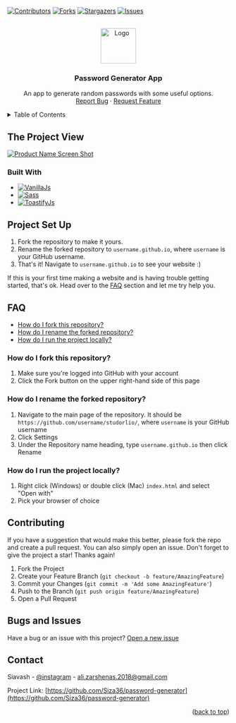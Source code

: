 <a name="readme-top"></a>

<!-- PROJECT SHIELDS -->

[![Contributors][contributors-shield]][contributors-url]
[![Forks][forks-shield]][forks-url]
[![Stargazers][stars-shield]][stars-url]
[![Issues][issues-shield]][issues-url]




<!-- PROJECT LOGO -->
<br />
<div align="center">
  <a href="https://github.com/github_username/repo_name">
    <img src="./README srcs/images/Pro sefid.png" alt="Logo" width="80" height="80">
  </a>

<h3 id="about-the-project" align="center">Password Generator App</h3>

  <p align="center">
    An app to generate random passwords with some useful options.
    <br />
    <a href="https://github.com/github_username/repo_name/issues">Report Bug</a>
    ·
    <a href="https://github.com/github_username/repo_name/issues">Request Feature</a>
  </p>
</div>



<!-- TABLE OF CONTENTS -->
<details>
  <summary>Table of Contents</summary>
  <ol>
    <li>
      <a href="#about-the-project">About The Project</a>
      <ul>
        <li><a href="#built-with">Built With</a></li>
      </ul>
    </li>
    <li>
      <a href="#getting-started">Getting Started</a>
      <ul>
        <li><a href="#prerequisites">Prerequisites</a></li>
        <li><a href="#installation">Installation</a></li>
      </ul>
    </li>
    <li><a href="#contributing">Contributing</a></li>
    <li><a href="#contact">Contact</a></li>
  </ol>
</details>



<!-- PROJECT VIEW -->
## The Project View

[![Product Name Screen Shot][product-screenshot]](https://example.com)





### Built With

* [![VanillaJs][vanilla-js]][js-url]
* [![Sass][sass]][sass-url]
* [![ToastifyJs][toastify-js]][toastify-js-url]





<!-- Project Set Up -->
## Project Set Up
1. Fork the repository to make it yours.
2. Rename the forked repository to `username.github.io`, where `username` is your GitHub username.
3. That's it! Navigate to `username.github.io` to see your website :) 

If this is your first time making a website and is having trouble getting started, that's ok. Head over to the [FAQ](#faq) section and let me try help you.



<!-- CONTRIBUTING -->

## FAQ
* [How do I fork this repository?](#how-do-i-fork-this-repository)
* [How do I rename the forked repository?](#how-do-i-rename-the-forked-repository)
* [How do I run the project locally?](#how-do-i-run-the-project-locally)

### How do I fork this repository?
1. Make sure you're logged into GitHub with your account
2. Click the Fork button on the upper right-hand side of this page

### How do I rename the forked repository?
1. Navigate to the main page of the repository. It should be `https://github.com/username/studorlio/`, where `username` is your GitHub username
2. Click Settings
3. Under the Repository name heading, type `username.github.io` then click Rename

### How do I run the project locally?
1. Right click (Windows) or double click (Mac) `index.html` and select "Open with"
2. Pick your browser of choice

## Contributing

If you have a suggestion that would make this better, please fork the repo and create a pull request. You can also simply open an issue.
Don't forget to give the project a star! Thanks again!

1. Fork the Project
2. Create your Feature Branch (`git checkout -b feature/AmazingFeature`)
3. Commit your Changes (`git commit -m 'Add some AmazingFeature'`)
4. Push to the Branch (`git push origin feature/AmazingFeature`)
5. Open a Pull Request


## Bugs and Issues
Have a bug or an issue with this project? [Open a new issue][issues-url]

<!-- CONTACT -->
## Contact

Siavash - [@instagram](https://instagram.com/thiisiza) - ali.zarshenas.2018@gmail.com

Project Link: [https://github.com/Siza36/password-generator](https://github.com/Siza36/password-generator)
<p align="right">(<a href="#readme-top">back to top</a>)</p>



<!-- MARKDOWN LINKS & IMAGES -->
<!-- https://www.markdownguide.org/basic-syntax/#reference-style-links -->
[contributors-shield]: https://img.shields.io/github/contributors/Siza36/password-generator.svg?style=for-the-badge
[contributors-url]: https://github.com/Siza36/password-generator/graphs/contributors
[forks-shield]: https://img.shields.io/github/forks/Siza36/password-generator.svg?style=for-the-badge
[forks-url]: https://github.com/Siza36/password-generator/network/members
[stars-shield]: https://img.shields.io/github/stars/Siza36/password-generator.svg?style=for-the-badge
[stars-url]: https://github.com/Siza36/password-generator/stargazers
[issues-shield]: https://img.shields.io/github/issues/Siza36/password-generator.svg?style=for-the-badge
[issues-url]: https://github.com/Siza36/password-generator/issues
[product-screenshot]: ./README%20srcs/images/screenshot.png
[vanilla-js]: https://img.shields.io/badge/javascript-ecf000?style=for-the-badge&logo=javascript&logoColor=black
[js-url]: https://javascript.com/
[sass]: https://img.shields.io/badge/Sass-ff8ffb?style=for-the-badge&logo=Sass&logoColor=white
[sass-url]: https://sass-lang.com/
[toastify-js]: https://img.shields.io/badge/ToastifyJS-gray?style=for-the-badge
[toastify-js-url]: https://apvarun.github.io/toastify-js/